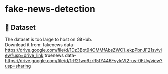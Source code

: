 # fake-news-detection
## 📂 Dataset
The dataset is too large to host on GitHub.  
Download it from:
fakenews data- https://drive.google.com/file/d/1Dz3Bpt94OMMfAbsZWC1_ekpPbnJF21sv/view?usp=drive_link
truenews data- https://drive.google.com/file/d/1rR21wo6zrR5fY446FsylcVt2-us-0FUy/view?usp=sharing
